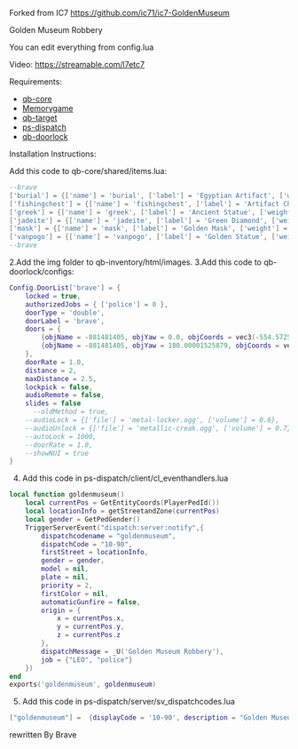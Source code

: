 Forked from IC7 https://github.com/ic71/ic7-GoldenMuseum

Golden Museum Robbery

You can edit everything from config.lua

Video: https://streamable.com/l7etc7

Requirements:

* [qb-core](https://github.com/qbcore-framework/qb-core)
* [Memorygame](https://github.com/pushkart2/memorygame)
* [qb-target](https://github.com/qbcore-framework/qb-target)
* [ps-dispatch](https://github.com/Project-Sloth/ps-dispatch)
* [qb-doorlock](https://github.com/qbcore-framework/qb-doorlock)

Installation Instructions:

Add this code to qb-core/shared/items.lua:


```lua
--brave
['burial'] = {['name'] = 'burial', ['label'] = 'Egyptian Artifact', ['weight'] = 1000, ['type'] = 'item', ['image'] = 'burial-mask.png', ['unique'] = false, ['useable'] = true, ['shouldClose'] = true, ['combinable'] = nil, ['description'] = 'An Egyptian artifact from the Golden Museum'},
['fishingchest'] = {['name'] = 'fishingchest', ['label'] = 'Artifact Chest', ['weight'] = 1000, ['type'] = 'item', ['image'] = 'fishingchest.png', ['unique'] = false, ['useable'] = true, ['shouldClose'] = true, ['combinable'] = nil, ['description'] = 'Artifact chest from the Golden Museum'},
['greek'] = {['name'] = 'greek', ['label'] = 'Ancient Statue', ['weight'] = 1000, ['type'] = 'item', ['image'] = 'greek-bust.png', ['unique'] = false, ['useable'] = true, ['shouldClose'] = true, ['combinable'] = nil, ['description'] = 'Ancient statue from the Golden Museum'},
['jadeite'] = {['name'] = 'jadeite', ['label'] = 'Green Diamond', ['weight'] = 1000, ['type'] = 'item', ['image'] = 'jadeite-stone.png', ['unique'] = false, ['useable'] = true, ['shouldClose'] = true, ['combinable'] = nil, ['description'] = 'Green diamond from the Golden Museum'},
['mask'] = {['name'] = 'mask', ['label'] = 'Golden Mask', ['weight'] = 1000, ['type'] = 'item', ['image'] = 'vip_mask.png', ['unique'] = false, ['useable'] = false, ['shouldClose'] = false, ['combinable'] = nil, ['description'] = 'Golden mask from the Golden Museum'},
['vanpogo'] = {['name'] = 'vanpogo', ['label'] = 'Golden Statue', ['weight'] = 1000, ['type'] = 'item', ['image'] = 'vanpogo.png', ['unique'] = false, ['useable'] = false, ['shouldClose'] = false, ['combinable'] = nil, ['description'] = 'Golden statue from the Golden Museum'},
--brave

```
2.Add the img folder to qb-inventory/html/images.
3.Add this code to qb-doorlock/configs:
```lua
Config.DoorList['brave'] = {
    locked = true,
    authorizedJobs = { ['police'] = 0 },
    doorType = 'double',
    doorLabel = 'brave',
    doors = {
        {objName = -881481405, objYaw = 0.0, objCoords = vec3(-554.572510, -617.887939, 35.073013)},
        {objName = -881481405, objYaw = 180.00001525879, objCoords = vec3(-556.532288, -617.896790, 35.078335)}
    },
    doorRate = 1.0,
    distance = 2,
    maxDistance = 2.5,
    lockpick = false,
    audioRemote = false,
    slides = false
      --oldMethod = true,
    --audioLock = {['file'] = 'metal-locker.ogg', ['volume'] = 0.6},
    --audioUnlock = {['file'] = 'metallic-creak.ogg', ['volume'] = 0.7},
    --autoLock = 1000,
    --doorRate = 1.0,
    --showNUI = true
}

```


4. Add this code in ps-dispatch/client/cl_eventhandlers.lua
```lua
local function goldenmuseum()
    local currentPos = GetEntityCoords(PlayerPedId())
    local locationInfo = getStreetandZone(currentPos)
    local gender = GetPedGender()
    TriggerServerEvent("dispatch:server:notify",{
        dispatchcodename = "goldenmuseum", 
        dispatchCode = "10-90",
        firstStreet = locationInfo,
        gender = gender,
        model = nil,
        plate = nil,
        priority = 2, 
        firstColor = nil,
        automaticGunfire = false,
        origin = {
            x = currentPos.x,
            y = currentPos.y,
            z = currentPos.z
        },
        dispatchMessage = _U('Golden Museum Robbery'), 
        job = {"LEO", "police"} 
    })
end 
exports('goldenmuseum', goldenmuseum)

```
5. Add this code in ps-dispatch/server/sv_dispatchcodes.lua

```lua
["goldenmuseum"] =  {displayCode = '10-90', description = "Golden Museum Robbery In Progress", radius = 0, recipientList = {'LEO', 'police'}, blipSprite = 124, blipColour = 59, blipScale = 1.5, blipLength = 2, sound = "robberysound", offset = "false", blipflash = "false"},
```
rewritten By Brave

